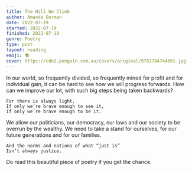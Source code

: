 ```yaml
---
title: The Hill We Climb
author: Amanda Gorman
date: 2022-07-19
started: 2022-07-19
finished: 2022-07-19
genre: Poetry
type: post
layout: reading
emoji: 📚
cover: https://cdn2.penguin.com.au/covers/original/9781784744601.jpg
---
```


In our world, so frequently divided, so frequently mined for profit and for individual gain, it can be hard to see how we will progress forwards. How can we improve our lot, with such big steps being taken backwards?

```
For there is always light,
If only we’re brave enough to see it,
If only we’re brave enough to be it.
```

We allow our politicians, our democracy, our laws and our society to be overrun by the wealthy. We need to take a stand for ourselves, for our future generations and for our families.

```
And the norms and notions of what “just is”
Isn’t always justice.
```

Do read this beautiful piece of poetry if you get the chance.